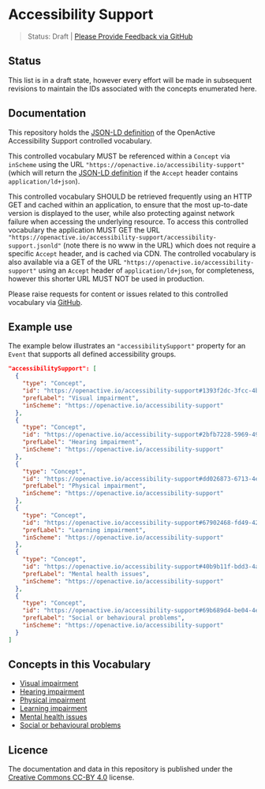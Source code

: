 # Accessibility Support

> Status: Draft | [Please Provide Feedback via GitHub](https://github.com/openactive/accessibility-support/issues)

## Status

This list is in a draft state, however every effort will be made in subsequent revisions to maintain the IDs associated with the concepts enumerated here.

## Documentation

This repository holds the [JSON-LD definition](https://openactive.io/accessibility-support/accessibility-support.jsonld) of the OpenActive Accessibility Support controlled vocabulary.

This controlled vocabulary MUST be referenced within a `Concept` via `inScheme` using the URL `"https://openactive.io/accessibility-support"` (which will return the [JSON-LD definition](https://openactive.io/accessibility-support/accessibility-support.jsonld) if the `Accept` header contains `application/ld+json`).

This controlled vocabulary SHOULD be retrieved frequently using an HTTP GET and cached within an application, to ensure that the most up-to-date version is displayed to the user, while also protecting against network failure when accessing the underlying resource. To access this controlled vocabulary the application MUST GET the URL `"https://openactive.io/accessibility-support/accessibility-support.jsonld"` (note there is no www in the URL) which does not require a specific `Accept` header, and is cached via CDN. The controlled vocabulary is also available via a GET of the URL `"https://openactive.io/accessibility-support"` using an `Accept` header of `application/ld+json`, for completeness, however this shorter URL MUST NOT be used in production.

Please raise requests for content or issues related to this controlled vocabulary via [GitHub](https://github.com/openactive/accessibility-support/issues). 

## Example use

The example below illustrates an `"accessibilitySupport"` property for an `Event` that supports all defined accessibility groups.

```json
"accessibilitySupport": [
  {
    "type": "Concept",
    "id": "https://openactive.io/accessibility-support#1393f2dc-3fcc-4be9-a99f-f1e51f5ad277",
    "prefLabel": "Visual impairment",
    "inScheme": "https://openactive.io/accessibility-support"
  },
  {
    "type": "Concept",
    "id": "https://openactive.io/accessibility-support#2bfb7228-5969-4927-8435-38b5005a8771",
    "prefLabel": "Hearing impairment",
    "inScheme": "https://openactive.io/accessibility-support"
  },
  {
    "type": "Concept",
    "id": "https://openactive.io/accessibility-support#dd026873-6713-4ea1-af5a-08901f651d98",
    "prefLabel": "Physical impairment",
    "inScheme": "https://openactive.io/accessibility-support"
  },
  {
    "type": "Concept",
    "id": "https://openactive.io/accessibility-support#67902468-fd49-4238-8650-20a22d7f0e40",
    "prefLabel": "Learning impairment",
    "inScheme": "https://openactive.io/accessibility-support"
  },
  {
    "type": "Concept",
    "id": "https://openactive.io/accessibility-support#40b9b11f-bdd3-4aeb-8984-2ecf74a14c7a",
    "prefLabel": "Mental health issues",
    "inScheme": "https://openactive.io/accessibility-support"
  },
  {
    "type": "Concept",
    "id": "https://openactive.io/accessibility-support#69b689d4-be04-4e6d-be56-4ac72ec82444",
    "prefLabel": "Social or behavioural problems",
    "inScheme": "https://openactive.io/accessibility-support"
  }
]
```

## Concepts in this Vocabulary

- [Visual impairment](https://openactive.io/accessibility-support#1393f2dc-3fcc-4be9-a99f-f1e51f5ad277)
- [Hearing impairment](https://openactive.io/accessibility-support#2bfb7228-5969-4927-8435-38b5005a8771)
- [Physical impairment](https://openactive.io/accessibility-support#dd026873-6713-4ea1-af5a-08901f651d98)
- [Learning impairment](https://openactive.io/accessibility-support#67902468-fd49-4238-8650-20a22d7f0e40)
- [Mental health issues](https://openactive.io/accessibility-support#40b9b11f-bdd3-4aeb-8984-2ecf74a14c7a)
- [Social or behavioural problems](https://openactive.io/accessibility-support#69b689d4-be04-4e6d-be56-4ac72ec82444)


## Licence

The documentation and data in this repository is published under the [Creative Commons CC-BY 4.0](https://creativecommons.org/licenses/by/4.0/) license.

